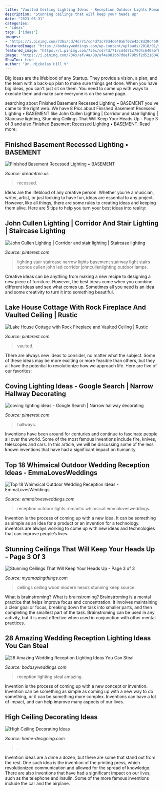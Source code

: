 ```yaml
---
title: "Vaulted Ceiling Lighting Ideas - Reception Outdoor Lights Romantic Whimsical Emmalovesweddings"
description: "Stunning ceilings that will keep your heads up"
date: "2023-05-31"
categories:
- "ideas"
tags: ["ideas"]
images:
- "https://i.pinimg.com/736x/cd/4d/71/cd4d71c79d4c640abf02e43c8d20c459--wall-sconce-wall-lamps.jpg"
featuredImage: "https://bodasyweddings.com/wp-content/uploads/2018/01/steal-worthy-wedding-reception-lighting-ideas.jpg"
featured_image: "https://i.pinimg.com/736x/cd/4d/71/cd4d71c79d4c640abf02e43c8d20c459--wall-sconce-wall-lamps.jpg"
image: "https://i.pinimg.com/736x/af/4a/88/af4a881bb7d8ef79b9f2d5216043f40c.jpg"
ShowToc: true
author: "Dr. Nickolas Hill V"
---
```



Big ideas are the lifeblood of any Startup. They provide a vision, a plan, and the team with a back-up plan to make sure things get done. When you have big ideas, you can't just sit on them. You need to come up with ways to execute them and make sure everyone is on the same page.

	

		
searching about Finished Basement Recessed Lighting • BASEMENT you've came to the right web. We have 8 Pics about Finished Basement Recessed Lighting • BASEMENT like John Cullen Lighting | Corridor and stair lighting | Staircase lighting, Stunning Ceilings That Will Keep Your Heads Up - Page 3 of 3 and also Finished Basement Recessed Lighting • BASEMENT. Read more:
		
    
## Finished Basement Recessed Lighting • BASEMENT

<img loading=lazy src="https://s3.wasabisys.com/dreamtree/2017/08/finished-basement-recessed-lighting-finished-basement-recessed-lighting-unfinished-basement-lighting-ideas-3264-x-2448-1024x1024.jpg" onerror="this.onerror=null;this.src='https://tse2.mm.bing.net/th?id=OIP.5elvty6GDR10iFLX9e_E9QHaHa&amp;pid=15.1';" alt="Finished Basement Recessed Lighting • BASEMENT">

_Source: dreamtree.us_

>recessed. 

	

Ideas are the lifeblood of any creative person. Whether you're a musician, writer, artist, or just looking to have fun, ideas are essential to any project. However, like all things, there are some rules to creating ideas and keeping them alive. Here are 5 tips to help you turn your best ideas into reality:

    
## John Cullen Lighting | Corridor And Stair Lighting | Staircase Lighting

<img loading=lazy src="https://i.pinimg.com/736x/cd/4d/71/cd4d71c79d4c640abf02e43c8d20c459--wall-sconce-wall-lamps.jpg" onerror="this.onerror=null;this.src='https://tse2.mm.bing.net/th?id=OIP.a0vU2o43osli7VR5SxJz0wHaLH&amp;pid=15.1';" alt="John Cullen Lighting | Corridor and stair lighting | Staircase lighting">

_Source: pinterest.com_

>lighting stair staircase narrow lights basement stairway light stairs sconce cullen john led corridor johncullenlighting outdoor lamps. 

	

Creative ideas can be anything from making a new recipe to designing a new piece of furniture. However, the best ideas come when you combine different ideas and see what comes up. Sometimes all you need is an idea and some creativity to turn it into something beautiful.

    
## Lake House Cottage With Rock Fireplace And Vaulted Ceiling | Rustic

<img loading=lazy src="https://i.pinimg.com/736x/af/4a/88/af4a881bb7d8ef79b9f2d5216043f40c.jpg" onerror="this.onerror=null;this.src='https://tse4.mm.bing.net/th?id=OIP.lkidfKjF1PsTWrlZQmmHtwHaLH&amp;pid=15.1';" alt="Lake House Cottage with Rock Fireplace and Vaulted Ceiling | Rustic">

_Source: pinterest.com_

>vaulted. 

	

There are always new ideas to consider, no matter what the subject. Some of these ideas may be more exciting or more feasible than others, but they all have the potential to revolutionize how we approach life. Here are five of our favorites: 

    
## Coving Lighting Ideas - Google Search | Narrow Hallway Decorating

<img loading=lazy src="https://i.pinimg.com/736x/42/72/ac/4272ac04366fbbdac8692bc8ae8674d9--hallway-art-narrow-hallways.jpg" onerror="this.onerror=null;this.src='https://tse4.mm.bing.net/th?id=OIP.XczcgZtkxsy0dVbPErkeOQHaLH&amp;pid=15.1';" alt="coving lighting ideas - Google Search | Narrow hallway decorating">

_Source: pinterest.com_

>hallways. 

	

Inventions have been around for centuries and continue to fascinate people all over the world. Some of the most famous inventions include fire, knives, telescopes and cars. In this article, we will be discussing some of the less known inventions that have had a significant impact on humanity.

    
## Top 18 Whimsical Outdoor Wedding Reception Ideas - EmmaLovesWeddings

<img loading=lazy src="http://emmalovesweddings.com/wp-content/uploads/2017/09/romantic-outdoor-wedding-reception-ideas-with-lights.jpg" onerror="this.onerror=null;this.src='https://tse1.mm.bing.net/th?id=OIP.oflJFl5L1OKAuASt9IEIwwHaLI&amp;pid=15.1';" alt="Top 18 Whimsical Outdoor Wedding Reception Ideas - EmmaLovesWeddings">

_Source: emmalovesweddings.com_

>reception outdoor lights romantic whimsical emmalovesweddings. 

	

Invention is the process of coming up with a new idea. It can be something as simple as an idea for a product or an invention for a technology. inventors are always working to come up with new ideas and technologies that can improve people’s lives.

    
## Stunning Ceilings That Will Keep Your Heads Up - Page 3 Of 3

<img loading=lazy src="http://myamazingthings.com/wp-content/uploads/2016/11/modern-interiors-could-use-a-touch-of-wood-on-a-ceiling.jpg" onerror="this.onerror=null;this.src='https://tse2.mm.bing.net/th?id=OIP.h2I9jiaEHgwFlzaB4rs-UQHaLH&amp;pid=15.1';" alt="Stunning Ceilings That Will Keep Your Heads Up - Page 3 of 3">

_Source: myamazingthings.com_

>ceilings ceiling wood modern heads stunning keep source. 

	

What is brainstroming?
What is brainstroming? Brainstroming is a mental practice that helps improve focus and concentration. It involves maintaining a clear goal or focus, breaking down the task into smaller parts, and then completing the smallest part of the task. Brainstroming can be used in any activity, but it is most effective when used in conjunction with other mental practices.

    
## 28 Amazing Wedding Reception Lighting Ideas You Can Steal

<img loading=lazy src="https://bodasyweddings.com/wp-content/uploads/2018/01/steal-worthy-wedding-reception-lighting-ideas.jpg" onerror="this.onerror=null;this.src='https://tse3.mm.bing.net/th?id=OIP.cNb25Gu2oyXKFun6jSAUAgHaLH&amp;pid=15.1';" alt="28 Amazing Wedding Reception Lighting Ideas You Can Steal">

_Source: bodasyweddings.com_

>reception lighting steal amazing. 

	

Invention is the process of coming up with a new concept or invention. Invention can be something as simple as coming up with a new way to do something, or it can be something more complex. Inventions can have a lot of impact, and can help improve many aspects of our lives.

    
## High Ceiling Decorating Ideas

<img loading=lazy src="http://cdn.home-designing.com/wp-content/uploads/2012/09/White-living-room-dining-furniture.jpeg" onerror="this.onerror=null;this.src='https://tse1.mm.bing.net/th?id=OIP.O5peLmzCWudLhDk0MlvexAHaLH&amp;pid=15.1';" alt="High Ceiling Decorating Ideas">

_Source: home-designing.com_

>. 

	

Invention ideas are a dime a dozen, but there are some that stand out from the rest. One such idea is the invention of the printing press, which revolutionized communication and allowed for the spread of knowledge. There are also inventions that have had a significant impact on our lives, such as the telephone and insulin. Some of the more famous inventions include the car and the airplane.

